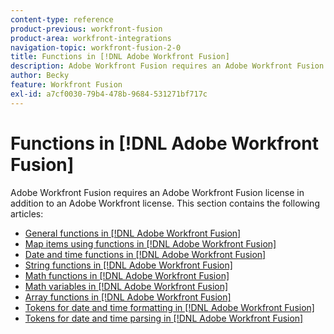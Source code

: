 ```yaml
---
content-type: reference
product-previous: workfront-fusion
product-area: workfront-integrations
navigation-topic: workfront-fusion-2-0
title: Functions in [!DNL Adobe Workfront Fusion]
description: Adobe Workfront Fusion requires an Adobe Workfront Fusion license in addition to an Adobe Workfront license.
author: Becky
feature: Workfront Fusion
exl-id: a7cf0030-79b4-478b-9684-531271bf717c
---
```

# Functions in [!DNL Adobe Workfront Fusion]

Adobe Workfront Fusion requires an Adobe Workfront Fusion license in addition to an Adobe Workfront license.
This section contains the following articles:

* [General functions in [!DNL Adobe Workfront Fusion]](../../workfront-fusion/functions/general-functions.md)
* [Map items using functions in [!DNL Adobe Workfront Fusion]](../../workfront-fusion/functions/map-using-functions.md)
* [Date and time functions in [!DNL Adobe Workfront Fusion]](../../workfront-fusion/functions/date-and-time-functions.md)
* [String functions in [!DNL Adobe Workfront Fusion]](../../workfront-fusion/functions/string-functions.md)
* [Math functions in [!DNL Adobe Workfront Fusion]](../../workfront-fusion/functions/math-functions.md)
* [Math variables in [!DNL Adobe Workfront Fusion]](../../workfront-fusion/functions/math-variables.md)
* [Array functions in [!DNL Adobe Workfront Fusion]](../../workfront-fusion/functions/array-functions.md)
* [Tokens for date and time formatting in [!DNL Adobe Workfront Fusion]](../../workfront-fusion/functions/tokens-for-date-and-time-formatting.md)
* [Tokens for date and time parsing in [!DNL Adobe Workfront Fusion]](../../workfront-fusion/functions/tokens-for-date-and-time-parsing.md)
